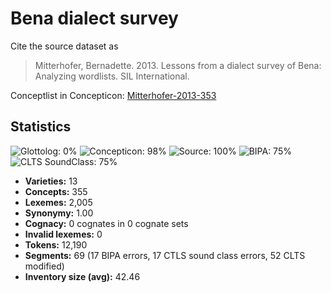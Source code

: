# Bena dialect survey

Cite the source dataset as

> Mitterhofer, Bernadette. 2013. Lessons from a dialect survey of Bena: Analyzing wordlists. SIL International.

Conceptlist in Concepticon: [Mitterhofer-2013-353](http://concepticon.clld.org/contributions/Mitterhofer-2013-353)

## Statistics



![Glottolog: 0%](https://img.shields.io/badge/Glottolog-0%25-red.svg "Glottolog: 0%")
![Concepticon: 98%](https://img.shields.io/badge/Concepticon-98%25-green.svg "Concepticon: 98%")
![Source: 100%](https://img.shields.io/badge/Source-100%25-brightgreen.svg "Source: 100%")
![BIPA: 75%](https://img.shields.io/badge/BIPA-75%25-yellow.svg "BIPA: 75%")
![CLTS SoundClass: 75%](https://img.shields.io/badge/CLTS%20SoundClass-75%25-yellow.svg "CLTS SoundClass: 75%")

- **Varieties:** 13
- **Concepts:** 355
- **Lexemes:** 2,005
- **Synonymy:** 1.00
- **Cognacy:** 0 cognates in 0 cognate sets
- **Invalid lexemes:** 0
- **Tokens:** 12,190
- **Segments:** 69 (17 BIPA errors, 17 CTLS sound class errors, 52 CLTS modified)
- **Inventory size (avg):** 42.46